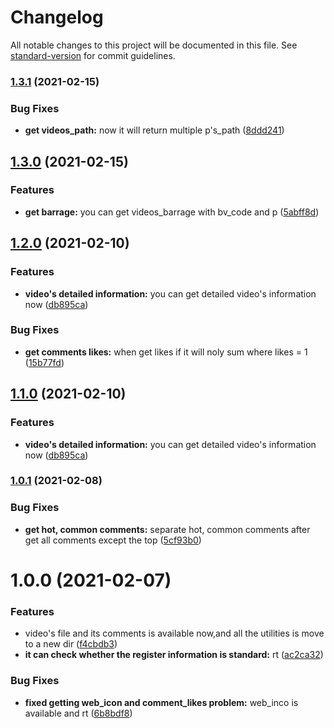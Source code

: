 # Changelog

All notable changes to this project will be documented in this file. See [standard-version](https://github.com/conventional-changelog/standard-version) for commit guidelines.

### [1.3.1](https://github.com/blue-sky-12138/winterHomework/compare/v1.3.0...v1.3.1) (2021-02-15)


### Bug Fixes

* **get videos_path:** now it will return multiple p's_path ([8ddd241](https://github.com/blue-sky-12138/winterHomework/commit/8ddd241cce98425b901c20a092ab1fac38b15553))

## [1.3.0](https://github.com/blue-sky-12138/winterHomework/compare/v1.2.0...v1.3.0) (2021-02-15)


### Features

* **get barrage:** you can get videos_barrage with bv_code and p ([5abff8d](https://github.com/blue-sky-12138/winterHomework/commit/5abff8d329610d3c192a93f436817d0e1e12669b))

## [1.2.0](https://github.com/blue-sky-12138/winterHomework/compare/v1.0.1...v1.2.0) (2021-02-10)


### Features

* **video's detailed information:** you can get detailed video's information now ([db895ca](https://github.com/blue-sky-12138/winterHomework/commit/db895cad077138e22da7ca26d0a043ce1c4f2ab2))


### Bug Fixes

* **get comments likes:** when get likes if it will noly sum where likes = 1 ([15b77fd](https://github.com/blue-sky-12138/winterHomework/commit/15b77fd99332435227bdbeab4eac4f6c53ce88a6))

## [1.1.0](https://github.com/blue-sky-12138/winterHomework/compare/v1.0.1...v1.1.0) (2021-02-10)


### Features

* **video's detailed information:** you can get detailed video's information now ([db895ca](https://github.com/blue-sky-12138/winterHomework/commit/db895cad077138e22da7ca26d0a043ce1c4f2ab2))

### [1.0.1](https://github.com/blue-sky-12138/winterHomework/compare/v1.1.0...v1.0.1) (2021-02-08)


### Bug Fixes

* **get hot, common comments:** separate hot, common comments after get all comments except the top ([5cf93b0](https://github.com/blue-sky-12138/winterHomework/commit/5cf93b09c6081e9cf4fb6450c00fa9d1c02df511))



# 1.0.0 (2021-02-07)


### Features

* video's file and its comments is available now,and all the utilities is move to a new dir ([f4cbdb3](https://github.com/blue-sky-12138/winterHomework/commit/f4cbdb3d220adf8a4301ff68455feb4223bb4a2b))
* **it can check whether the register information is standard:** rt ([ac2ca32](https://github.com/blue-sky-12138/winterHomework/commit/ac2ca32c749d88dde78101e0f29e5a49ca2b5560))

### Bug Fixes

* **fixed getting web_icon and comment_likes problem:** web_inco is available and rt ([6b8bdf8](https://github.com/blue-sky-12138/winterHomework/commit/6b8bdf8428b3328aeaf88dd885783e4ceec4b472))